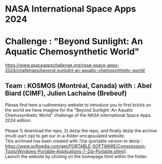 # NASA International Space Apps 2024
# Challenge : "Beyond Sunlight: An Aquatic Chemosynthetic World"
https://www.spaceappschallenge.org/nasa-space-apps-2024/challenges/beyond-sunlight-an-aquatic-chemosynthetic-world/
## Team : KOSMOS (Montréal, Canada) with : Abel Biard (CIMF), Julien Lachaine (Brebeuf)

Please find here a rudimentary website to introduce you to first bricks on the world we have imagine for the "Beyond Sunlight: An Aquatic Chemosynthetic World" challenge of the NASA international Space Apps 2024 edition.<br><br>
Please 1) download the repo, 2) dezip the repo, and finally dezip the archive (multi-part zip) to get our in-a-folder-encapsulated website.<br> 
This archived has been created with 7zip (portable version to dezip : https://www.softpedia.com/get/PORTABLE-SOFTWARE/Compression-Tools/Windows-Portable-Applications-7-Zip-Portable.shtml).<br>
Launch the website by clicking on the homepage.html within the folder.

